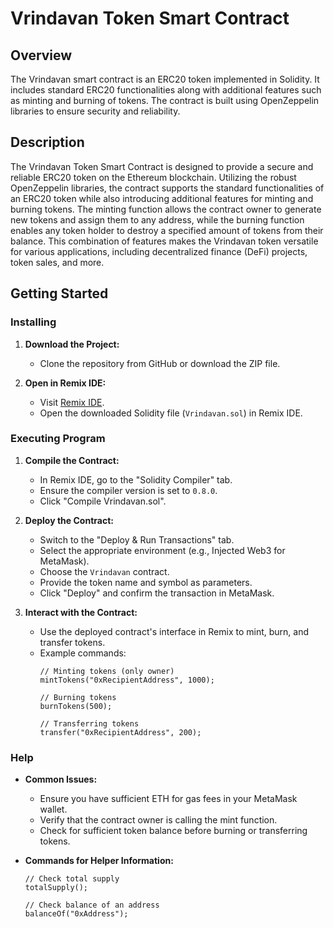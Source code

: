 # Vrindavan Token Smart Contract

## Overview
The Vrindavan smart contract is an ERC20 token implemented in Solidity. It includes standard ERC20 functionalities along with additional features such as minting and burning of tokens. The contract is built using OpenZeppelin libraries to ensure security and reliability.

## Description
The Vrindavan Token Smart Contract is designed to provide a secure and reliable ERC20 token on the Ethereum blockchain. Utilizing the robust OpenZeppelin libraries, the contract supports the standard functionalities of an ERC20 token while also introducing additional features for minting and burning tokens. The minting function allows the contract owner to generate new tokens and assign them to any address, while the burning function enables any token holder to destroy a specified amount of tokens from their balance. This combination of features makes the Vrindavan token versatile for various applications, including decentralized finance (DeFi) projects, token sales, and more.

## Getting Started

### Installing
1. **Download the Project:**
   - Clone the repository from GitHub or download the ZIP file.

2. **Open in Remix IDE:**
   - Visit [Remix IDE](https://remix.ethereum.org/).
   - Open the downloaded Solidity file (`Vrindavan.sol`) in Remix IDE.

### Executing Program
1. **Compile the Contract:**
   - In Remix IDE, go to the "Solidity Compiler" tab.
   - Ensure the compiler version is set to `0.8.0`.
   - Click "Compile Vrindavan.sol".

2. **Deploy the Contract:**
   - Switch to the "Deploy & Run Transactions" tab.
   - Select the appropriate environment (e.g., Injected Web3 for MetaMask).
   - Choose the `Vrindavan` contract.
   - Provide the token name and symbol as parameters.
   - Click "Deploy" and confirm the transaction in MetaMask.

3. **Interact with the Contract:**
   - Use the deployed contract's interface in Remix to mint, burn, and transfer tokens.
   - Example commands:
     ```solidity
     // Minting tokens (only owner)
     mintTokens("0xRecipientAddress", 1000);

     // Burning tokens
     burnTokens(500);

     // Transferring tokens
     transfer("0xRecipientAddress", 200);
     ```

### Help
- **Common Issues:**
  - Ensure you have sufficient ETH for gas fees in your MetaMask wallet.
  - Verify that the contract owner is calling the mint function.
  - Check for sufficient token balance before burning or transferring tokens.

- **Commands for Helper Information:**
  ```solidity
  // Check total supply
  totalSupply();

  // Check balance of an address
  balanceOf("0xAddress");
